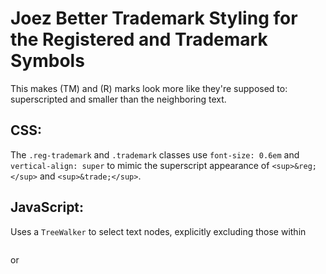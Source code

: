 # Joez Better Trademark Styling for the Registered and Trademark Symbols
This makes (TM) and (R) marks look more like they're supposed to: superscripted and smaller than the neighboring text.

## CSS:
The `.reg-trademark` and `.trademark` classes use `font-size: 0.6em` and `vertical-align: super` to mimic the superscript appearance of `<sup>&reg;</sup>` and `<sup>&trade;</sup>`.
      
## JavaScript:
Uses a `TreeWalker` to select text nodes, explicitly excluding those within <pre><sup></pre> or <pre><script></pre> tags via the `acceptNode` filter.

Applies a regular expression `(®|&reg;|™|&trade;)` to match standalone symbols.

Wraps matched symbols in `<span class="symbol-sup">` tags.

## Behavior:
Standalone ®, &reg;, ™, and &trade; are styled to appear superscripted.

This solution ensures that only standalone ®, &reg;, ™, and &trade; symbols are styled, leaving `<sup>&reg;</sup>` and `<sup>&trade;</sup>` untouched.
